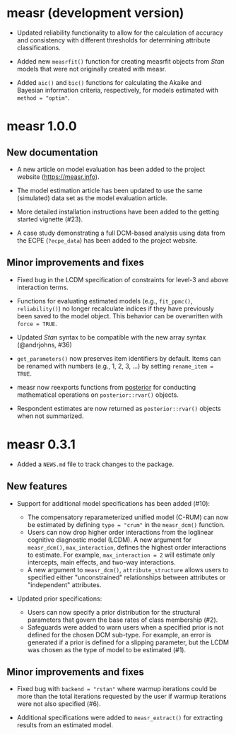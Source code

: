 # measr (development version)

* Updated reliability functionality to allow for the calculation of accuracy and consistency with different thresholds for determining attribute classifications.

* Added new `measrfit()` function for creating measrfit objects from *Stan* models that were not originally created with measr.

* Added `aic()` and `bic()` functions for calculating the Akaike and Bayesian information criteria, respectively, for models estimated with `method = "optim"`.

# measr 1.0.0

## New documentation

* A new article on model evaluation has been added to the project website (https://measr.info).

* The model estimation article has been updated to use the same (simulated) data set as the model evaluation article.

* More detailed installation instructions have been added to the getting started vignette (#23).

* A case study demonstrating a full DCM-based analysis using data from the ECPE (`?ecpe_data`) has been added to the project website.

## Minor improvements and fixes

* Fixed bug in the LCDM specification of constraints for level-3 and above interaction terms.

* Functions for evaluating estimated models (e.g., `fit_ppmc()`, `reliability()`) no longer recalculate indices if they have previously been saved to the model object. This behavior can be overwritten with `force = TRUE`.

* Updated *Stan* syntax to be compatible with the new array syntax (@andrjohns, #36)

* `get_parameters()` now preserves item identifiers by default. Items can be renamed with numbers (e.g., 1, 2, 3, ...) by setting `rename_item = TRUE`.

* measr now reexports functions from [posterior](https://mc-stan.org/posterior/) for conducting mathematical operations on `posterior::rvar()` objects.

* Respondent estimates are now returned as `posterior::rvar()` objects when not summarized.

# measr 0.3.1

* Added a `NEWS.md` file to track changes to the package.

## New features

* Support for additional model specifications has been added (#10):
  * The compensatory reparameterized unified model (C-RUM) can now be estimated by defining `type = "crum"` in the `measr_dcm()` function.
  * Users can now drop higher order interactions from the loglinear cognitive diagnostic model (LCDM). A new argument for `measr_dcm()`, `max_interaction`, defines the highest order interactions to estimate. For example, `max_interaction = 2` will estimate only intercepts, main effects, and two-way interactions.
  * A new argument to `measr_dcm()`, `attribute_structure` allows users to specified either "unconstrained" relationships between attributes or "independent" attributes.

* Updated prior specifications:
  * Users can now specify a prior distribution for the structural parameters that govern the base rates of class membership (#2).
  * Safeguards were added to warn users when a specified prior is not defined for the chosen DCM sub-type. For example, an error is generated if a prior is defined for a slipping parameter, but the LCDM was chosen as the type of model to be estimated (#1).

## Minor improvements and fixes

* Fixed bug with `backend = "rstan"` where warmup iterations could be more than the total iterations requested by the user if warmup iterations were not also specified (#6).

* Additional specifications were added to `measr_extract()` for extracting results from an estimated model.
